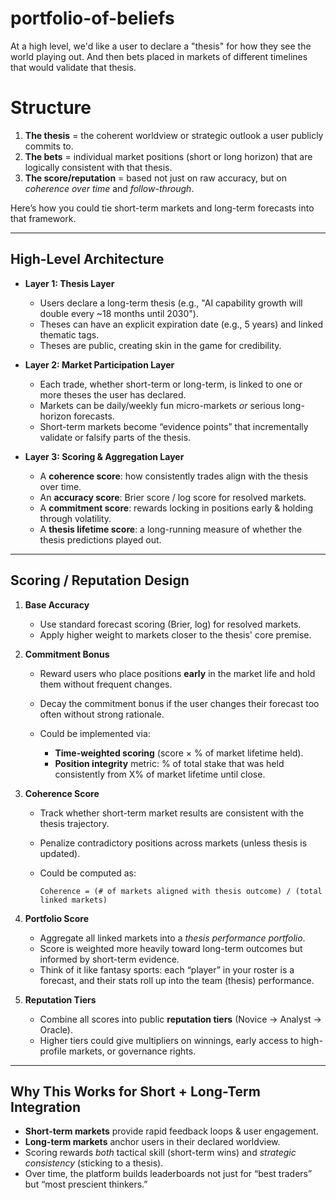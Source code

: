 # portfolio-of-beliefs

At a high level, we'd like a user to declare a "thesis" for how they see the world playing out. And then bets placed in markets of different timelines that would validate that thesis.

# Structure

1. **The thesis** = the coherent worldview or strategic outlook a user publicly commits to.
2. **The bets** = individual market positions (short or long horizon) that are logically consistent with that thesis.
3. **The score/reputation** = based not just on raw accuracy, but on *coherence over time* and *follow-through*.

Here’s how you could tie short-term markets and long-term forecasts into that framework.

---

## **High-Level Architecture**

* **Layer 1: Thesis Layer**

  * Users declare a long-term thesis (e.g., "AI capability growth will double every \~18 months until 2030").
  * Theses can have an explicit expiration date (e.g., 5 years) and linked thematic tags.
  * Theses are public, creating skin in the game for credibility.

* **Layer 2: Market Participation Layer**

  * Each trade, whether short-term or long-term, is linked to one or more theses the user has declared.
  * Markets can be daily/weekly fun micro-markets *or* serious long-horizon forecasts.
  * Short-term markets become “evidence points” that incrementally validate or falsify parts of the thesis.

* **Layer 3: Scoring & Aggregation Layer**

  * A **coherence score**: how consistently trades align with the thesis over time.
  * An **accuracy score**: Brier score / log score for resolved markets.
  * A **commitment score**: rewards locking in positions early & holding through volatility.
  * A **thesis lifetime score**: a long-running measure of whether the thesis predictions played out.

---

## **Scoring / Reputation Design**

1. **Base Accuracy**

   * Use standard forecast scoring (Brier, log) for resolved markets.
   * Apply higher weight to markets closer to the thesis' core premise.

2. **Commitment Bonus**

   * Reward users who place positions **early** in the market life and hold them without frequent changes.
   * Decay the commitment bonus if the user changes their forecast too often without strong rationale.
   * Could be implemented via:

     * **Time-weighted scoring** (score × % of market lifetime held).
     * **Position integrity** metric: % of total stake that was held consistently from X% of market lifetime until close.

3. **Coherence Score**

   * Track whether short-term market results are consistent with the thesis trajectory.
   * Penalize contradictory positions across markets (unless thesis is updated).
   * Could be computed as:

     ```
     Coherence = (# of markets aligned with thesis outcome) / (total linked markets)
     ```

4. **Portfolio Score**

   * Aggregate all linked markets into a *thesis performance portfolio*.
   * Score is weighted more heavily toward long-term outcomes but informed by short-term evidence.
   * Think of it like fantasy sports: each “player” in your roster is a forecast, and their stats roll up into the team (thesis) performance.

5. **Reputation Tiers**

   * Combine all scores into public **reputation tiers** (Novice → Analyst → Oracle).
   * Higher tiers could give multipliers on winnings, early access to high-profile markets, or governance rights.

---

## **Why This Works for Short + Long-Term Integration**

* **Short-term markets** provide rapid feedback loops & user engagement.
* **Long-term markets** anchor users in their declared worldview.
* Scoring rewards *both* tactical skill (short-term wins) and *strategic consistency* (sticking to a thesis).
* Over time, the platform builds leaderboards not just for “best traders” but “most prescient thinkers.”
